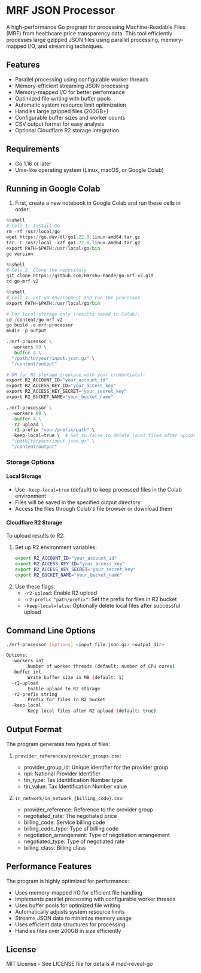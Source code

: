 # MRF JSON Processor

A high-performance Go program for processing Machine-Readable Files (MRF) from healthcare price transparency data. This tool efficiently processes large gzipped JSON files using parallel processing, memory-mapped I/O, and streaming techniques.

## Features

- Parallel processing using configurable worker threads
- Memory-efficient streaming JSON processing
- Memory-mapped I/O for better performance
- Optimized file writing with buffer pools
- Automatic system resource limit optimization
- Handles large gzipped files (200GB+)
- Configurable buffer sizes and worker counts
- CSV output format for easy analysis
- Optional Cloudflare R2 storage integration

## Requirements

- Go 1.16 or later
- Unix-like operating system (Linux, macOS, or Google Colab)

## Running in Google Colab

1. First, create a new notebook in Google Colab and run these cells in order:

```python
%%shell
# Cell 1: Install Go
rm -rf /usr/local/go
wget https://go.dev/dl/go1.22.0.linux-amd64.tar.gz
tar -C /usr/local -xzf go1.22.0.linux-amd64.tar.gz
export PATH=$PATH:/usr/local/go/bin
go version
```

```python
%%shell
# Cell 2: Clone the repository
git clone https://github.com/Harshu-Pande/go-mrf-v2.git
cd go-mrf-v2
```

```python
%%shell
# Cell 3: Set up environment and run the processor
export PATH=$PATH:/usr/local/go/bin

# For local storage only (results saved in Colab):
cd /content/go-mrf-v2
go build -o mrf-processor
mkdir -p output

./mrf-processor \
  -workers 99 \
  -buffer 4 \
  "/path/to/your/input.json.gz" \
  "/content/output"

# OR for R2 storage (replace with your credentials):
export R2_ACCOUNT_ID="your_account_id"
export R2_ACCESS_KEY_ID="your_access_key"
export R2_ACCESS_KEY_SECRET="your_secret_key"
export R2_BUCKET_NAME="your_bucket_name"

./mrf-processor \
  -workers 99 \
  -buffer 4 \
  -r2-upload \
  -r2-prefix "your/prefix/path" \
  -keep-local=true \  # Set to false to delete local files after upload
  "/path/to/your/input.json.gz" \
  "/content/output"
```

### Storage Options

#### Local Storage
- Use `-keep-local=true` (default) to keep processed files in the Colab environment
- Files will be saved in the specified output directory
- Access the files through Colab's file browser or download them

#### Cloudflare R2 Storage
To upload results to R2:
1. Set up R2 environment variables:
   ```bash
   export R2_ACCOUNT_ID="your_account_id"
   export R2_ACCESS_KEY_ID="your_access_key"
   export R2_ACCESS_KEY_SECRET="your_secret_key"
   export R2_BUCKET_NAME="your_bucket_name"
   ```
2. Use these flags:
   - `-r2-upload`: Enable R2 upload
   - `-r2-prefix "path/prefix"`: Set the prefix for files in R2 bucket
   - `-keep-local=false`: Optionally delete local files after successful upload

## Command Line Options

```bash
./mrf-processor [options] <input_file.json.gz> <output_dir>

Options:
  -workers int
        Number of worker threads (default: number of CPU cores)
  -buffer int
        Write buffer size in MB (default: 1)
  -r2-upload
        Enable upload to R2 storage
  -r2-prefix string
        Prefix for files in R2 bucket
  -keep-local
        Keep local files after R2 upload (default: true)
```

## Output Format

The program generates two types of files:

1. `provider_references/provider_groups.csv`:
   - provider_group_id: Unique identifier for the provider group
   - npi: National Provider Identifier
   - tin_type: Tax Identification Number type
   - tin_value: Tax Identification Number value

2. `in_network/in_network_{billing_code}.csv`:
   - provider_reference: Reference to the provider group
   - negotiated_rate: The negotiated price
   - billing_code: Service billing code
   - billing_code_type: Type of billing code
   - negotiation_arrangement: Type of negotiation arrangement
   - negotiated_type: Type of negotiated rate
   - billing_class: Billing class

## Performance Features

The program is highly optimized for performance:
- Uses memory-mapped I/O for efficient file handling
- Implements parallel processing with configurable worker threads
- Uses buffer pools for optimized file writing
- Automatically adjusts system resource limits
- Streams JSON data to minimize memory usage
- Uses efficient data structures for processing
- Handles files over 200GB in size efficiently

## License

MIT License - See LICENSE file for details # med-reveal-go
